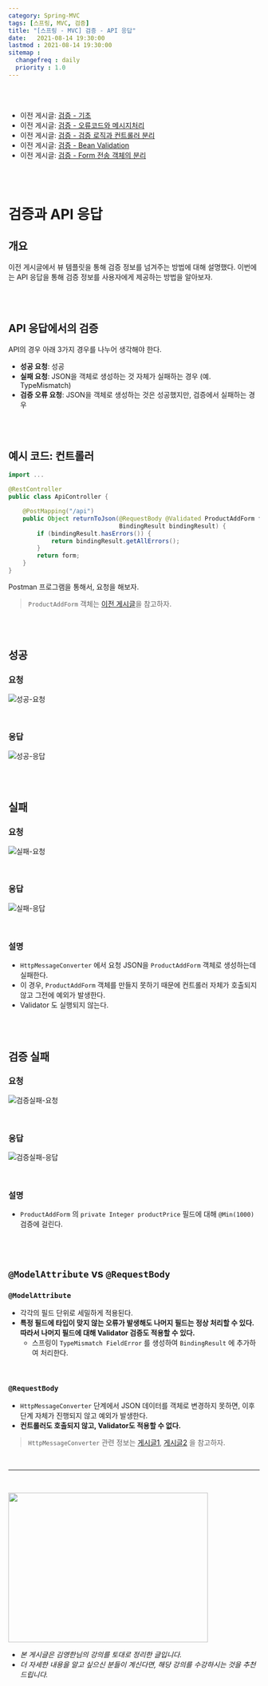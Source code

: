 ```yaml
---
category: Spring-MVC
tags: [스프링, MVC, 검증]
title: "[스프링 - MVC] 검증 - API 응답"
date:   2021-08-14 19:30:00 
lastmod : 2021-08-14 19:30:00
sitemap :
  changefreq : daily
  priority : 1.0
---
```


<br/><br/>

- 이전 게시글: [검증 - 기초](https://taegyunwoo.github.io/spring-mvc/SPRING_MVC_Validation)
- 이전 게시글: [검증 - 오류코드와 메시지처리](https://taegyunwoo.github.io/spring-mvc/SPRING_MVC_ValidationAndMessage)
- 이전 게시글: [검증 - 검증 로직과 컨트롤러 분리](https://taegyunwoo.github.io/spring-mvc/SPRING_MVC_ValidationAndController)
- 이전 게시글: [검증 - Bean Validation](https://taegyunwoo.github.io/spring-mvc/SPRING_MVC_BeanValidation)
- 이전 게시글: [검증 - Form 전송 객체의 분리](https://taegyunwoo.github.io/spring-mvc/SPRING_MVC_FormAndValidation)

<br/><br/>

# 검증과 API 응답

## 개요

이전 게시글에서 뷰 템플릿을 통해 검증 정보를 넘겨주는 방법에 대해 설명했다. 이번에는 API 응답을 통해 검증 정보를 사용자에게 제공하는 방법을 알아보자.

<br/><br/>

## API 응답에서의 검증

API의 경우 아래 3가지 경우를 나누어 생각해야 한다.

- **성공 요청**: 성공
- **실패 요청**: JSON을 객체로 생성하는 것 자체가 실패하는 경우 (예. TypeMismatch)
- **검증 오류 요청**: JSON을 객체로 생성하는 것은 성공했지만, 검증에서 실패하는 경우

<br/><br/>

## 예시 코드: 컨트롤러

```java
import ...

@RestController
public class ApiController {

    @PostMapping("/api")
    public Object returnToJson(@RequestBody @Validated ProductAddForm form,
                               BindingResult bindingResult) {
        if (bindingResult.hasErrors()) {
            return bindingResult.getAllErrors();
        }
        return form;
    }
}
```

Postman 프로그램을 통해서, 요청을 해보자.

> `ProductAddForm` 객체는 [이전 게시글](https://taegyunwoo.github.io/spring-mvc/SPRING_MVC_FormAndValidation#6)을 참고하자.

<br/><br/>

## 성공

### 요청

![성공-요청](/assets/img/2021-08-14-SPRING_MVC_ValidationAndJson/Untitled%2020.png)

<br/>

### 응답

![성공-응답](/assets/img/2021-08-14-SPRING_MVC_ValidationAndJson/Untitled%2021.png)

<br/><br/>

## 실패

### 요청

![실패-요청](/assets/img/2021-08-14-SPRING_MVC_ValidationAndJson/Untitled%2022.png)

<br/>

### 응답

![실패-응답](/assets/img/2021-08-14-SPRING_MVC_ValidationAndJson/Untitled%2023.png)

<br/>

### 설명

- `HttpMessageConverter` 에서 요청 JSON을 `ProductAddForm` 객체로 생성하는데 실패한다.
- 이 경우, `ProductAddForm` 객체를 만들지 못하기 때문에 컨트롤러 자체가 호출되지 않고 그전에 예외가 발생한다.
- Validator 도 실행되지 않는다.

<br/><br/>

## 검증 실패

### 요청

![검증실패-요청](/assets/img/2021-08-14-SPRING_MVC_ValidationAndJson/Untitled%2024.png)

<br/>

### 응답

![검증실패-응답](/assets/img/2021-08-14-SPRING_MVC_ValidationAndJson/Untitled%2025.png)

<br/>

### 설명

- `ProductAddForm` 의 `private Integer productPrice` 필드에 대해 `@Min(1000)` 검증에 걸린다.

<br/><br/>

## `@ModelAttribute` vs `@RequestBody`

### `@ModelAttribute`

- 각각의 필드 단위로 세밀하게 적용된다.
- **특정 필드에 타입이 맞지 않는 오류가 발생해도 나머지 필드는 정상 처리할 수 있다. 따라서 나머지 필드에 대해 Validator 검증도 적용할 수 있다.**
    - 스프링이 `TypeMismatch FieldError` 를 생성하여 `BindingResult` 에 추가하여 처리한다.

<br/>

### `@RequestBody`

- `HttpMessageConverter` 단계에서 JSON 데이터를 객체로 변경하지 못하면, 이후 단계 자체가 진행되지 않고 예외가 발생한다.
- **컨트롤러도 호출되지 않고, Validator도 적용할 수 없다.**

> `HttpMessageConverter` 관련 정보는 [게시글1](https://taegyunwoo.github.io/spring-mvc/SPRING_MVC_HTTPMessageConverter), [게시글2](https://taegyunwoo.github.io/spring-mvc/SPRING_MVC_HandlerAdapterAndHttpMessageConverter#4) 을 참고하자.

<br>

---

<br>

<a href="https://inf.run/YPER"><img src="/assets/img/Inflearn_Spring_MVC2/logo.png" width="400px" height="300px"></a>

- *본 게시글은 김영한님의 강의를 토대로 정리한 글입니다.*
- *더 자세한 내용을 알고 싶으신 분들이 계신다면, 해당 강의를 수강하시는 것을 추천드립니다.*